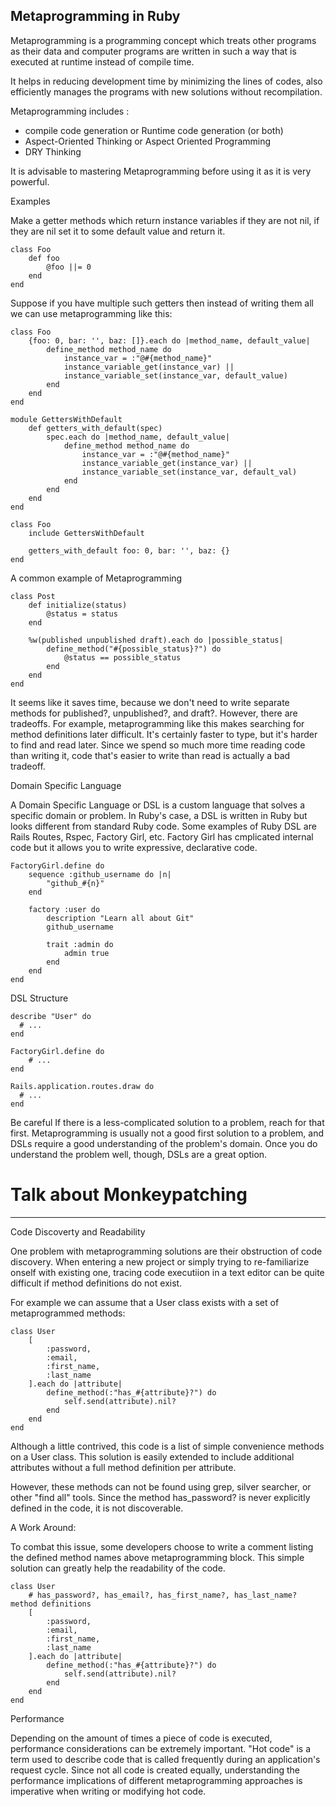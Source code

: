 ## Metaprogramming in Ruby

Metaprogramming is a programming concept which treats other programs as their data and computer programs are written in such a way that is executed at runtime instead of compile time.

It helps in reducing development time by minimizing the lines of codes, also efficiently manages the programs with new solutions without recompilation.

Metaprogramming includes :
- compile code generation or Runtime code generation (or both)
- Aspect-Oriented Thinking or Aspect Oriented Programming
- DRY Thinking

It is advisable to mastering Metaprogramming before using it as it is very powerful.

Examples

Make a getter methods which return instance variables if they are not nil, if they are nil set it to some default value and return it.

```
class Foo
    def foo
        @foo ||= 0
    end
end
```
Suppose if you have multiple such getters then instead of writing them all we can use metaprogramming like this:

```
class Foo
    {foo: 0, bar: '', baz: []}.each do |method_name, default_value|
        define_method method_name do
            instance_var = :"@#{method_name}"
            instance_variable_get(instance_var) ||
            instance_variable_set(instance_var, default_value)
        end
    end
end
```

```
module GettersWithDefault
    def getters_with_default(spec)
        spec.each do |method_name, default_value|
            define_method method_name do
                instance_var = :"@#{method_name}"
                instance_variable_get(instance_var) ||
                instance_variable_set(instance_var, default_val)
            end
        end
    end
end

class Foo
    include GettersWithDefault

    getters_with_default foo: 0, bar: '', baz: {}
end
```

A common example of Metaprogramming

```
class Post
    def initialize(status)
        @status = status
    end

    %w(published unpublished draft).each do |possible_status|
        define_method("#{possible_status}?") do
            @status == possible_status
        end
    end
end
```

It seems like it saves time, because we don't need to write separate methods for published?, unpublished?, and draft?. However, there are tradeoffs. For example, metaprogramming like this makes searching for method definitions later difficult. It's certainly faster to type, but it's harder to find and read later. Since we spend so much more time reading code than writing it, code that's easier to write than read is actually a bad tradeoff.

Domain Specific Language

A Domain Specific Language or DSL is a custom language that solves a specific domain or problem. In Ruby's case, a DSL is written in Ruby but looks different from standard Ruby code. Some examples of Ruby DSL are Rails Routes, Rspec, Factory Girl, etc. Factory Girl has cmplicated internal code but it allows you to write expressive, declarative code.

```
FactoryGirl.define do
    sequence :github_username do |n|
        "github_#{n}"
    end

    factory :user do
        description "Learn all about Git"
        github_username

        trait :admin do
            admin true
        end
    end
end
```

DSL Structure

```
describe "User" do
  # ...
end

FactoryGirl.define do
    # ...
end

Rails.application.routes.draw do
  # ...
end
```
Be careful
If there is a less-complicated solution to a problem, reach for that first. Metaprogramming is usually not a good first solution to a problem, and DSLs require a good understanding of the problem's domain. Once you do understand the problem well, though, DSLs are a great option.

# Talk about Monkeypatching

-------------------
Code Discoverty and Readability

One problem with metaprogramming solutions are their obstruction of code discovery. When entering a new project or simply trying to re-familiarize onself with existing one, tracing code executiion in a text editor can be quite difficult if method definitions do not exist.

For example we can assume that a User class exists with a set of metaprogrammed methods:

```
class User
    [
        :password,
        :email,
        :first_name,
        :last_name
    ].each do |attribute|
        define_method(:"has_#{attribute}?") do
            self.send(attribute).nil?
        end
    end
end
```

Although a little contrived, this code is a list of simple convenience methods on a User class. This solution is easily extended to include additional attributes without a full method definition per attribute.

However, these methods can not be found using grep, silver searcher, or other "find all" tools. Since the method has_password? is never explicitly defined in the code, it is not discoverable.

A Work Around:

To combat this issue, some developers choose to write a comment listing the defined method names above metaprogramming block. This simple solution can greatly help the readability of the code.

```
class User
    # has_password?, has_email?, has_first_name?, has_last_name? method definitions
    [
        :password,
        :email,
        :first_name,
        :last_name
    ].each do |attribute|
        define_method(:"has_#{attribute}?") do
            self.send(attribute).nil?
        end
    end
end
```

Performance

Depending on the amount of times a piece of code is executed, performance considerations can be extremely important. "Hot code" is a term used to describe code that is called frequently during an application's request cycle. Since not all code is created equally, understanding the performance implications of different metaprogramming approaches is imperative when writing or modifying hot code.
